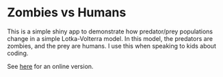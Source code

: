 # Zombies vs Humans

This is a simple shiny app to demonstrate how predator/prey populations change in a simple Lotka-Volterra model. In this model, the predators are zombies, and the prey are humans. I use this when speaking to kids about coding.

See [here](https://stevelane.shinyapps.io/zombies-humans/) for an online version.
